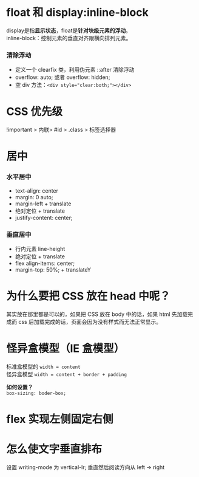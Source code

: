 # float 和 display:inline-block
display是指**显示状态**，float是**针对块级元素的浮动**。  
inline-block：控制元素的垂直对齐跟横向排列元素。

### 清除浮动
- 定义一个 clearfix 类，利用伪元素 ::after 清除浮动
- overflow: auto; 或者 overflow: hidden;
- 空 div 方法：`<div style="clear:both;"></div>`

# CSS 优先级
!important > 内联> #id > .class > 标签选择器

# 居中
### 水平居中
- text-align: center
- margin: 0 auto;
- margin-left + translate
- 绝对定位 + translate
- justify-content: center;

### 垂直居中
- 行内元素 line-height
- 绝对定位 + translate
- flex  align-items: center;
- margin-top: 50%; + translateY

# 为什么要把 CSS 放在 head 中呢？
其实放在那里都是可以的，如果把 CSS 放在 body 中的话，如果 html 先加载完成而 css 后加载完成的话，页面会因为没有样式而无法正常显示。

# 怪异盒模型（IE 盒模型）
标准盒模型的 `width = content`  
怪异盒模型 `width = content + border + padding`

**如何设置？**  
`box-sizing: boder-box;`

# flex 实现左侧固定右侧

# 怎么使文字垂直排布
设置 writing-mode 为 vertical-lr; 垂直然后阅读方向从 left -> right